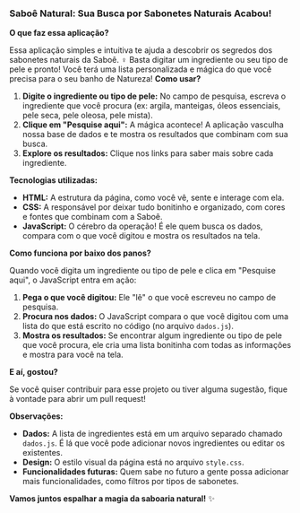 ### **Saboê Natural: Sua Busca por Sabonetes Naturais Acabou!** 

**O que faz essa aplicação?**

Essa aplicação simples e intuitiva te ajuda a descobrir os segredos dos sabonetes naturais da Saboê. ‍♀️ Basta digitar um ingrediente ou seu tipo de pele e pronto! Você terá uma lista personalizada e mágica do que você precisa para o seu banho de Natureza!
**Como usar?**

1. **Digite o ingrediente ou tipo de pele:** No campo de pesquisa, escreva o ingrediente que você procura (ex: argila, manteigas, óleos essenciais, pele seca, pele oleosa, pele mista).
2. **Clique em "Pesquise aqui":** A mágica acontece! A aplicação vasculha nossa base de dados e te mostra os resultados que combinam com sua busca.
3. **Explore os resultados:** Clique nos links para saber mais sobre cada ingrediente.

**Tecnologias utilizadas:**

* **HTML:** A estrutura da página, como você vê, sente e interage com ela.
* **CSS:** A responsável por deixar tudo bonitinho e organizado, com cores e fontes que combinam com a Saboê.
* **JavaScript:** O cérebro da operação! É ele quem busca os dados, compara com o que você digitou e mostra os resultados na tela.

**Como funciona por baixo dos panos?**

Quando você digita um ingrediente ou tipo de pele e clica em "Pesquise aqui", o JavaScript entra em ação:

1. **Pega o que você digitou:** Ele "lê" o que você escreveu no campo de pesquisa.
2. **Procura nos dados:** O JavaScript compara o que você digitou com uma lista do que está escrito no código (no arquivo `dados.js`).
3. **Mostra os resultados:** Se encontrar algum ingrediente ou tipo de pele que você procura, ele cria uma lista bonitinha com todas as informações e mostra para você na tela.

**E aí, gostou?**

Se você quiser contribuir para esse projeto ou tiver alguma sugestão, fique à vontade para abrir um pull request! 

**Observações:**

* **Dados:** A lista de ingredientes está em um arquivo separado chamado `dados.js`. É lá que você pode adicionar novos ingredientes ou editar os existentes.
* **Design:** O estilo visual da página está no arquivo `style.css`. 
* **Funcionalidades futuras:** Quem sabe no futuro a gente possa adicionar mais funcionalidades, como filtros por tipos de sabonetes.

**Vamos juntos espalhar a magia da saboaria natural!** ✨
```
